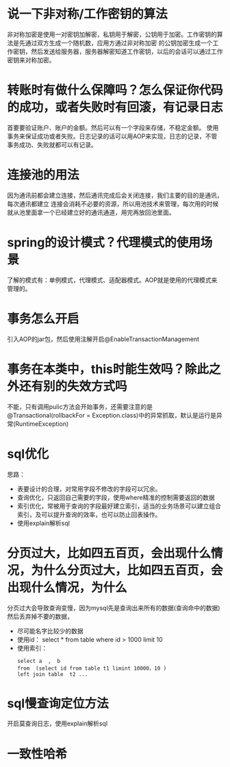 # 说一下非对称/工作密钥的算法
非对称加密是使用一对密钥加解密，私钥用于解密，公钥用于加密。工作密钥的算法是先通过双方生成一个随机数，应用方通过非对称加密
的公钥加密生成一个工作密钥，然后发送给服务器，服务器解密知道工作密钥，以后的会话可以通过工作密钥来对称加密。

# 转账时有做什么保障吗？怎么保证你代码的成功，或者失败时有回滚，有记录日志

首要要验证账户、账户的金额。然后可以有一个字段来存储，不稳定金额。
使用事务来保证成功或者失败。日志记录的话可以用AOP来实现，日志的记录，不管事务成功、失败就都可以有记录。

# 连接池的用法

因为通讯前都会建立连接，然后通讯完成后会关闭连接，我们主要的目的是通讯，每次通讯都建立
连接会消耗不必要的资源，所以用池技术来管理，每次用的时候就从池里面拿一个已经建立好的通讯通道，用完再放回池里面。

# spring的设计模式？代理模式的使用场景

了解的模式有：单例模式，代理模式、适配器模式。AOP就是使用的代理模式来管理的。

# 事务怎么开启
引入AOP的jar包，然后使用注解开启@EnableTransactionManagement

# 事务在本类中，this时能生效吗？除此之外还有别的失效方式吗

不能，只有调用pulic方法会开始事务，还需要注意的是@Transactional(rollbackFor = Exception.class)中的异常抓取，默认是运行是异常(RuntimeException)

# sql优化

思路：
- 表要设计的合理，对常用字段不修改的字段可以冗余。
- 查询优化，只返回自己需要的字段，使用where精准的控制需要返回的数据
- 索引优化，常被用于查询的字段最好建立索引，适当的业务场景可以建立组合索引，及可以提升查询的效率，也可以防止回表操作。
- 使用explain解析sql

#  分页过大，比如四五百页，会出现什么情况，为什么分页过大，比如四五百页，会出现什么情况，为什么
分页过大会导致查询变慢，因为mysql先是查询出来所有的数据(查询命中的数据)然后丢弃掉不要的数据，
- 尽可能名字比较少的数据
- 使用id：  select  * from table where id > 1000 limit 10
- 使用索引：
    ```
    select a  ,  b 
    from  (select id from table t1 limint 10000，10 )
    left join table  t2 ...

    ```

#  sql慢查询定位方法
开启莫查询日志，使用explain解析sql

# 一致性哈希

